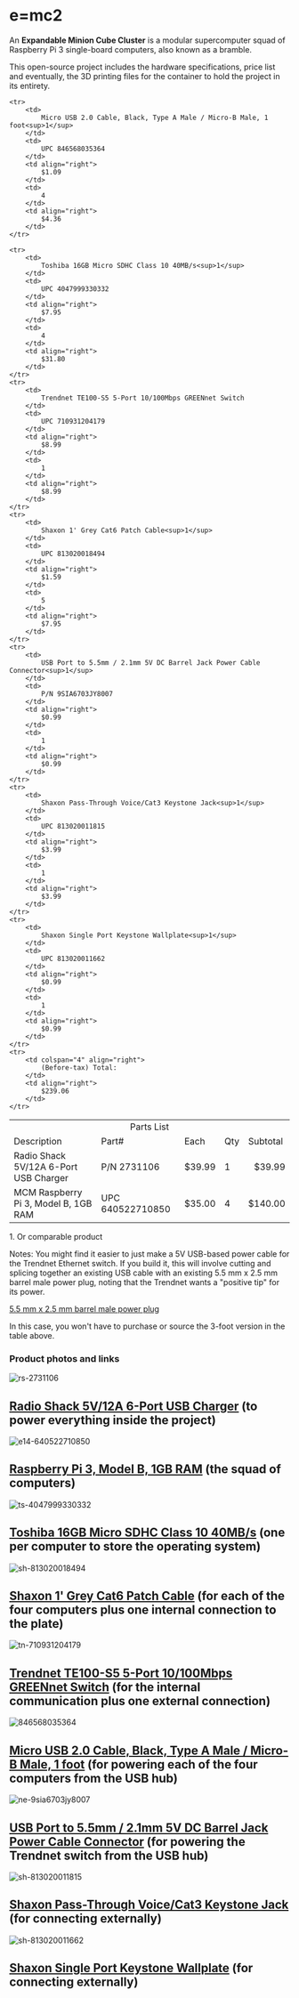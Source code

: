 # e=mc2
An **Expandable Minion Cube Cluster** is a modular supercomputer squad of Raspberry Pi 3 single-board computers, also known as a bramble.

This open-source project includes the hardware specifications, price list and eventually, the 3D printing files for the container to hold the project in its entirety.

<table>
	<tr>
		<td colspan="5" align="center">
			Parts List
		</td>
	</tr>
	<tr>
		<td>
			Description
		</td>
		<td>
			Part#
		</td>
		<td>
			Each
		</td>
		<td>
			Qty
		</td>
		<td>
			Subtotal
		</td>
	</tr>
	<tr>
		<td>
			Radio Shack 5V/12A 6-Port USB Charger
		</td>
		<td>
			P/N 2731106
		</td>
		<td align="right">
			$39.99
		</td>
		<td>
			1
		</td>
		<td align="right">
			$39.99
		</td>
	</tr>
	<tr>
		<td>
			MCM Raspberry Pi 3, Model B, 1GB RAM
		</td>
		<td>
			UPC 640522710850
		</td>
		<td align="right">
			$35.00
		</td>
		<td>
			4
		</td>
		<td align="right">
			$140.00
		</td>
	</tr>

	<tr>
		<td>
			Micro USB 2.0 Cable, Black, Type A Male / Micro-B Male, 1 foot<sup>1</sup>
		</td>
		<td>
			UPC 846568035364
		</td>
		<td align="right">
			$1.09
		</td>
		<td>
			4
		</td>
		<td align="right">
			$4.36
		</td>
	</tr>

	<tr>
		<td>
			Toshiba 16GB Micro SDHC Class 10 40MB/s<sup>1</sup>
		</td>
		<td>
			UPC 4047999330332
		</td>
		<td align="right">
			$7.95
		</td>
		<td>
			4
		</td>
		<td align="right">
			$31.80
		</td>
	</tr>
	<tr>
		<td>
			Trendnet TE100-S5 5-Port 10/100Mbps GREENnet Switch
		</td>
		<td>
			UPC 710931204179
		</td>
		<td align="right">
			$8.99
		</td>
		<td>
			1
		</td>
		<td align="right">
			$8.99
		</td>
	</tr>
	<tr>
		<td>
			Shaxon 1' Grey Cat6 Patch Cable<sup>1</sup>
		</td>
		<td>
			UPC 813020018494
		</td>
		<td align="right">
			$1.59
		</td>
		<td>
			5
		</td>
		<td align="right">
			$7.95
		</td>
	</tr>
	<tr>
		<td>
			USB Port to 5.5mm / 2.1mm 5V DC Barrel Jack Power Cable Connector<sup>1</sup>
		</td>
		<td>
			P/N 9SIA6703JY8007
		</td>
		<td align="right">
			$0.99
		</td>
		<td>
			1
		</td>
		<td align="right">
			$0.99
		</td>
	</tr>
	<tr>
		<td>
			Shaxon Pass-Through Voice/Cat3 Keystone Jack<sup>1</sup>
		</td>
		<td>
			UPC 813020011815
		</td>
		<td align="right">
			$3.99
		</td>
		<td>
			1
		</td>
		<td align="right">
			$3.99
		</td>
	</tr>
	<tr>
		<td>
			Shaxon Single Port Keystone Wallplate<sup>1</sup>
		</td>
		<td>
			UPC 813020011662
		</td>
		<td align="right">
			$0.99
		</td>
		<td>
			1
		</td>
		<td align="right">
			$0.99
		</td>
	</tr>
	<tr>
		<td colspan="4" align="right">
			(Before-tax) Total:
		</td>
		<td align="right">
			$239.06
		</td>
	</tr>
</table>
1. Or comparable product

Notes:  You might find it easier to just make a 5V USB-based power cable for the Trendnet Ethernet switch.  If you build it, this will involve cutting and splicing together an existing USB cable with an existing 5.5 mm x 2.5 mm barrel male power plug, noting that the Trendnet wants a "positive tip" for its power.

[5.5 mm x 2.5 mm barrel male power plug](http://www.parts-express.com/25mm-x-55mm-x-115mm-dc-plug-with-6-ft-cord--090-492?utm_source=google&utm_medium=cpc&utm_campaign=pla)

In this case, you won't have to purchase or source the 3-foot version in the table above.

### Product photos and links

![rs-2731106](https://cloud.githubusercontent.com/assets/15971213/21297429/ceab346a-c534-11e6-8065-cce4ea1b0ef9.jpg)

[Radio Shack 5V/12A 6-Port USB Charger](https://www.radioshack.com/products/radioshack-5v-12a-6-port-usb-wall-charger "See product specification") (to power everything inside the project)
&nbsp;
---

![e14-640522710850](https://cloud.githubusercontent.com/assets/15971213/21297499/649fb63e-c536-11e6-81e5-8505fdf11cba.jpg)

[Raspberry Pi 3, Model B, 1GB RAM](https://www.element14.com/community/community/raspberry-pi "See product specification") (the squad of computers)
&nbsp;
---
![ts-4047999330332](https://cloud.githubusercontent.com/assets/15971213/21297610/e74e9266-c537-11e6-8979-0ecf5752736f.jpg)

[Toshiba 16GB Micro SDHC Class 10 40MB/s](https://www.amazon.com/Toshiba-16GB-Micro-Class-PFM016U-2DCK/dp/B00TQFMNH8/ref=sm_n_se_dkp_US_pr_sea_0_1?sigts=1482104027468&sig=ae413e3fffd7e984d59c8fc4810700ce8f7203cf&adId=B00TQFMNH8&creativeASIN=B00TQFMNH8&linkId=09f626b47bd3a32fe7612105ff0189a2&tag=chaseraff-20&linkCode=w42&ref-refURL=http%3A%2F%2Fwww.cochaser.com%2Freview-300%2FToshiba-Microsdhc-High%2F16gb-Toshiba-Microsdhc-High-speed%2F&slotNum=0&imprToken=ppcBRV--wHVZRPIvG00npQ "See product specification") (one per computer to store the operating system)
&nbsp;
---

![sh-813020018494](https://cloud.githubusercontent.com/assets/15971213/21297718/85008612-c539-11e6-8bee-2ebb9ff7d7c7.jpg)

[Shaxon 1' Grey Cat6 Patch Cable](http://www.frys.com/product/8781831;jsessionid=sM0yA4ytd3r5QfuFoF3rHg__.node1?site=sr:SEARCH:MAIN_RSLT_PG "See product specification") (for each of the four computers plus one internal connection to the plate)
&nbsp;
---

![tn-710931204179](https://cloud.githubusercontent.com/assets/15971213/21297760/78bcb582-c53a-11e6-8d71-aa026b31b1bf.jpg)

[Trendnet TE100-S5 5-Port 10/100Mbps GREENnet Switch](http://www.frys.com/product/5679791 "See product specification") (for the internal communication plus one external connection)
&nbsp;
---

![846568035364](https://cloud.githubusercontent.com/assets/15971213/21297843/27914f9a-c53c-11e6-96bf-fcdc1fddbf7d.jpg)

[Micro USB 2.0 Cable, Black, Type A Male / Micro-B Male, 1 foot](http://www.cablewholesale.com/products/usb-firewire/usb-2.0-cables/product-10u2-03101bk.php?utm_source=GoogleShopping&utm_medium=cpc&utm_term=10U2-03101BK&utm_campaign=Micro%20USB%202.0%20Cable%2C%20Black%2C%20Type%20A%20Male%20%2F%20Micro-B%20Male%2C%201%20foot&gclid=COzyos36_tACFY9lfgodydIKQw "See product specification") (for powering each of the four computers from the USB hub)
&nbsp;
---

![ne-9sia6703jy8007](https://cloud.githubusercontent.com/assets/15971213/21297964/264d0406-c53e-11e6-9d54-6ee2ced7d143.jpg)

[USB Port to 5.5mm / 2.1mm 5V DC Barrel Jack Power Cable Connector](http://www.newegg.com/Product/Product.aspx?Item=9SIA6703JY8007&ignorebbr=1&nm_mc=KNC-GoogleMKP-PC&cm_mmc=KNC-GoogleMKP-PC-_-pla-_-Cables+-+VGA+%2F+SVGA+Cables-_-9SIA6703JY8007&gclid=CMeYqfT9_tACFc1lfgodMq8I3Q&gclsrc=aw.ds "See product specification") (for powering the Trendnet switch from the USB hub)
&nbsp;
---

![sh-813020011815](https://cloud.githubusercontent.com/assets/15971213/21298086/4d6b40be-c540-11e6-8d01-24e093b428c2.jpg)

[Shaxon Pass-Through Voice/Cat3 Keystone Jack](http://www.frys.com/product/6301691 "See product specification") (for connecting externally)
&nbsp;
---

![sh-813020011662](https://cloud.githubusercontent.com/assets/15971213/21298124/0784a5f8-c541-11e6-9825-e6b02499e1ad.jpg)

[Shaxon Single Port Keystone Wallplate](http://www.frys.com/product/6301361 "See product specification") (for connecting externally)
&nbsp;
---